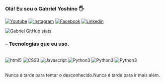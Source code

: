 ### Olá! Eu sou o Gabriel Yoshino 🖐

[![Youtube](https://img.shields.io/badge/YouTube-FF0000?style=for-the-badge&logo=youtube&logoColor=white)](https://www.youtube.com/channel/UCfHlsbPcM_9bDVDwLEkyKbA)
[![Instagram](https://img.shields.io/badge/Instagram-E4405F?style=for-the-badge&logo=instagram&logoColor=white)](https://www.instagram.com/programador__jr/)
[![Facebook](https://img.shields.io/badge/Facebook-1877F2?style=for-the-badge&logo=facebook&logoColor=white)](https://www.facebook.com/gabriel.yoshino.5/)
[![Linkedin](https://img.shields.io/badge/LinkedIn-0077B5?style=for-the-badge&logo=linkedin&logoColor=white)](https://www.linkedin.com/in/gabriel-yoshino-bb1960217/)

![Gabriel GitHub stats](https://github-readme-stats.vercel.app/api?username=Gabrielhyds&show_icons=true&theme=dark)

### – Tecnologias que eu uso.

<div style="display:inline_block"><br/>
    <img style="center" src="https://img.shields.io/badge/HTML5-E34F26?style=for-the-badge&logo=html5&logoColor=white" alt="html5">
    <img style="center" src="https://img.shields.io/badge/CSS3-1572B6?style=for-the-badge&logo=css3&logoColor=white" alt="CSS3">
    <img style="center" src="https://img.shields.io/badge/JavaScript-F7DF1E?style=for-the-badge&logo=javascript&logoColor=black" alt="Javascript">
     <img style="center" src="https://img.shields.io/badge/Python-14354C?style=for-the-badge&logo=python&logoColor=white" alt="Python3">
     <img style="center" src="https://img.shields.io/badge/C-00599C?style=for-the-badge&logo=c&logoColor=white" alt="Python3">
      <img style="center" src="https://img.shields.io/badge/Dart-0175C2?style=for-the-badge&logo=dart&logoColor=white" alt="Python3">
</div><br/>

Nunca é tarde para tentar o desconhecido.Nunca é tarde para ir mais além.
